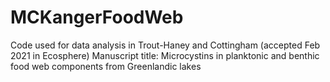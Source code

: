 # MCKangerFoodWeb
Code used for data analysis in Trout-Haney and Cottingham (accepted Feb 2021 in Ecosphere)
Manuscript title: Microcystins in planktonic and benthic food web components from Greenlandic lakes
